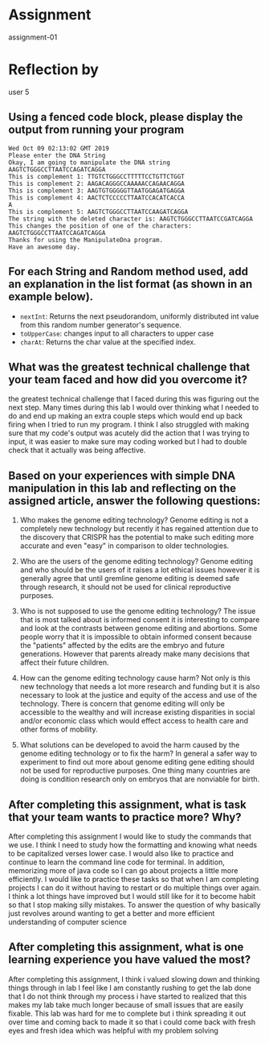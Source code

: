 # Assignment

assignment-01

# Reflection by

user 5

## Using a fenced code block, please display the output from running your program

```
Wed Oct 09 02:13:02 GMT 2019
Please enter the DNA String
Okay, I am going to manipulate the DNA string AAGTCTGGGCCTTAATCCAGATCAGGA
This is complement 1: TTGTCTGGGCCTTTTTCCTGTTCTGGT
This is complement 2: AAGACAGGGCCAAAAACCAGAACAGGA
This is complement 3: AAGTGTGGGGGTTAATGGAGATGAGGA
This is complement 4: AACTCTCCCCCTTAATCCACATCACCA
A
This is complement 5: AAGTCTGGGCCTTAATCCAAGATCAGGA
The string with the deleted character is: AAGTCTGGGCCTTAATCCGATCAGGA
This changes the position of one of the characters: AAGTCTGGGCCTTAATCCAGATCAGGA
Thanks for using the ManipulateDna program.
Have an awesome day.
```

## For each String and Random method used, add an explanation in the list format (as shown in an example below).

- `nextInt`: Returns the next pseudorandom, uniformly distributed int value from this random number generator's sequence.
- `toUpperCase`: changes input to all characters to upper case
- `charAt`: Returns the char value at the specified index.

## What was the greatest technical challenge that your team faced and how did you overcome it?

 the greatest technical challenge that I faced during this was figuring out the
 next step. Many times during this lab I would over thinking what I needed to do and
 end up making an extra couple steps which would end up back firing when I tried to run
 my program. I think I also struggled with making sure that my code's output was acutely
 did the action that I was trying to input, it was easier to make sure may coding worked
 but I had to double check that it actually was being affective.  


## Based on your experiences with simple DNA manipulation in this lab and reflecting on the assigned article, answer the following questions:

1. Who makes the genome editing technology?
    Genome editing is not a completely new technology but recently it has regained
    attention due to the discovery that CRISPR has the potential to make such
    editing more accurate and even "easy" in comparison to older technologies.

2. Who are the users of the genome editing technology?
    Genome editing and who should be the users of it raises a lot ethical issues
    however it is generally agree that until gremline genome editing is deemed
    safe through research, it should not be used for clinical reproductive purposes.

3. Who is not supposed to use the genome editing technology?
    The issue that is most talked about is informed consent it is interesting to
    compare and look at the contrasts between genome editing and abortions. Some
    people worry that it is impossible to obtain informed consent because the
    "patients" affected by the edits are the embryo and future generations. However
    that parents already make many decisions that affect their future children.  

4. How can the genome editing technology cause harm?
    Not only is this new technology that needs a lot more research and funding but
    it is also necessary to look at the justice and equity of the access and use
    of the technology. There is concern that genome editing will only be accessible
    to the wealthy and will increase existing disparities in social and/or economic
    class which would effect access to health care and other forms of mobility.

5. What solutions can be developed to avoid the harm caused by the genome editing technology or to fix the harm?
    In general a safer way to experiment to find out more about genome editing
    gene editing should not be used for reproductive purposes. One thing many
    countries are doing is condition research only on embryos that are nonviable
    for birth.  

## After completing this assignment, what is task that your team wants to practice more? Why?
  After completing this assignment I would like to study the commands that we use.
  I think I need to study how the formatting and knowing what needs to be capitalized
  verses lower case.  I would also like to practice and continue to learn the command
  line code for terminal. In addition, memorizing more of java code so I can go
  about projects a little more efficiently. I would like to practice these tasks
  so that when I am completing projects I can do it without having to restart or
  do multiple things over again. I think a lot things have improved but I would still
  like for it to become habit so that I stop making silly mistakes. To answer the
  question of why basically just revolves around wanting to get a better and more efficient
  understanding of computer science

## After completing this assignment, what is one learning experience you have valued the most?
After completing this assignment, I think i valued slowing down and thinking things through
in lab I feel like I am constantly rushing to get the lab done that I do not think
through my process i have started to realized that this makes my lab take much longer because of
small issues that are easily fixable. This lab was hard for me to complete but i
think spreading it out over time and coming back to made it so that i could come
back with fresh eyes and fresh idea which was helpful with my problem solving
